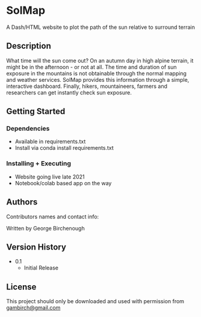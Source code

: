 # SolMap

A Dash/HTML website to plot the path of the sun relative to surround terrain

## Description

What time will the sun come out? On an autumn day in high alpine terrain, it might be in the afternoon - or not at all. The time and duration of sun exposure in the mountains is not obtainable through the normal mapping and weather services. SolMap provides this information through a simple, interactive dashboard. Finally, hikers, mountaineers, farmers and researchers can get instantly check sun exposure.

## Getting Started

### Dependencies

* Available in requirements.txt
* Install via conda install requirements.txt

### Installing + Executing

* Website going live late 2021
* Notebook/colab based app on the way

## Authors

Contributors names and contact info:

Written by George Birchenough

## Version History

* 0.1
    * Initial Release

## License

This project should only be downloaded and used with permission from gambirch@gmail.com